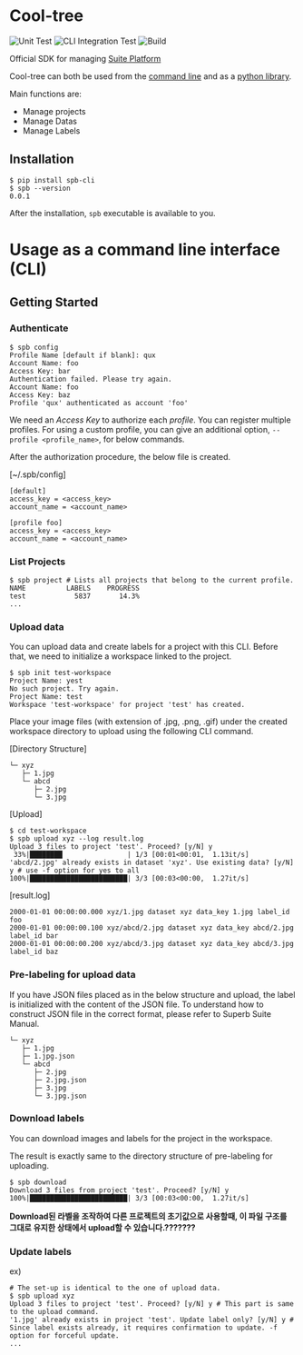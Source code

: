 <!-- <p align="center">
  <a href="http://suite-api.superb-ai.com/" target="blank"><img src="logo/cool-tree.png" width="200" height="200" alt="Cool-Tree Logo" /></a>
</p> -->

# Cool-tree

![Unit Test](https://github.com/Superb-AI-Suite/cool-tree/workflows/Unit%20Test/badge.svg)
![CLI Integration Test](https://github.com/Superb-AI-Suite/cool-tree/workflows/CLI%20Integration%20Test/badge.svg)
![Build](https://github.com/Superb-AI-Suite/cool-tree/workflows/Build/badge.svg)

Official SDK for managing [Suite Platform](https://suite.superb-ai.com)

Cool-tree can both be used from the [command line](#usage-as-a-command-line-interface-cli) and as a [python library](#usage-as-a-python-library).

Main functions are:

- Manage projects
- Manage Datas
- Manage Labels

## Installation

```shell
$ pip install spb-cli
$ spb --version
0.0.1
```
After the installation, `spb` executable is available to you.

# Usage as a command line interface (CLI)

## Getting Started

### Authenticate
```shell
$ spb config
Profile Name [default if blank]: qux
Account Name: foo
Access Key: bar
Authentication failed. Please try again.
Account Name: foo
Access Key: baz
Profile 'qux' authenticated as account 'foo'
```

We need an *Access Key* to authorize each *profile*. You can register multiple profiles. For using a custom profile, you can give an additional option, `--profile <profile_name>`, for below commands.

After the authorization procedure, the below file is created.

[~/.spb/config]
```
[default]
access_key = <access_key>
account_name = <account_name>

[profile foo]
access_key = <access_key>
account_name = <account_name>
```


### List Projects
```shell
$ spb project # Lists all projects that belong to the current profile.
NAME          LABELS    PROGRESS
test            5837       14.3%
...
```

### Upload data
You can upload data and create labels for a project with this CLI. Before that, we need to initialize a workspace linked to the project.
```shell
$ spb init test-workspace
Project Name: yest
No such project. Try again.
Project Name: test
Workspace 'test-workspace' for project 'test' has created.
```

Place your image files (with extension of .jpg, .png, .gif) under the created workspace directory to upload using the following CLI command.

[Directory Structure]
```
└─ xyz
   ├─ 1.jpg
   └─ abcd
      ├─ 2.jpg
      └─ 3.jpg
```

[Upload]
```shell
$ cd test-workspace
$ spb upload xyz --log result.log
Upload 3 files to project 'test'. Proceed? [y/N] y
 33%|████████                | 1/3 [00:01<00:01,  1.13it/s]
'abcd/2.jpg' already exists in dataset 'xyz'. Use existing data? [y/N] y # use -f option for yes to all
100%|████████████████████████| 3/3 [00:03<00:00,  1.27it/s]
```


[result.log]
```
2000-01-01 00:00:00.000 xyz/1.jpg dataset xyz data_key 1.jpg label_id foo
2000-01-01 00:00:00.100 xyz/abcd/2.jpg dataset xyz data_key abcd/2.jpg label_id bar
2000-01-01 00:00:00.200 xyz/abcd/3.jpg dataset xyz data_key abcd/3.jpg label_id baz
```

### Pre-labeling for upload data
If you have JSON files placed as in the below structure and upload, the label is initialized with the content of the JSON file. To understand how to construct JSON file in the correct format, please refer to Superb Suite Manual.

```
└─ xyz
   ├─ 1.jpg
   ├─ 1.jpg.json
   └─ abcd
      ├─ 2.jpg
      ├─ 2.jpg.json
      ├─ 3.jpg
      └─ 3.jpg.json
```

### Download labels
You can download images and labels for the project in the workspace.

The result is exactly same to the directory structure of pre-labeling for uploading.
```shell
$ spb download
Download 3 files from project 'test'. Proceed? [y/N] y
100%|████████████████████████| 3/3 [00:03<00:00,  1.27it/s]
```

**Download된 라벨을 조작하여 다른 프로젝트의 초기값으로 사용할때, 이 파일 구조를 그대로 유지한 상태에서 upload할 수 있습니다.???????**


### Update labels

ex)
```shell
# The set-up is identical to the one of upload data.
$ spb upload xyz
Upload 3 files to project 'test'. Proceed? [y/N] y # This part is same to the upload command.
'1.jpg' already exists in project 'test'. Update label only? [y/N] y # Since label exists already, it requires confirmation to update. -f option for forceful update.
...
```

<!--

# Usage as a python library
### Client Authntication

To perform remote operations on Suite you first need to authenticate.
This requires a [Account-specific API-key].

To start the authentication process:

```
$ vim ~/.spb/config
[YOUR_PROFILE_NAME(Default : default)]
access_key=YOUT_ACCESS_KEY
account_name = YOUR_ACCOUNT_NAME
```
You can also directly use Access key and Account name to SDK. (Check, how to use)


### How to use

First. you need to authenticate and get client from SDK
```
# Use default profile in credentials
spb.client()

# Use other profile in credentials
spb.client(profile='OTHER_PROFILE_NAME')

# and also you can directly use account_name and access_key
spb.client(account_name='YOUR_ACCOUNT_NAME', access_key='YOUR_ACCESS_KEY')
```

Now, you can use Suite SDK in your project

#### Example #1 - Describe Project
```
import spb
from spb.command import Command
from spb.models import Project

def describe_project():
    spb.client()
    command = Command(type='describe_project')
    projects = spb.run(command=command)

if __name__ == "__main__":
    describe_project()

```
In this case, you can be seen Project list in your account


-->
